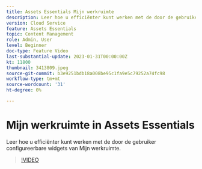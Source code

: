 ```yaml
---
title: Assets Essentials Mijn werkruimte
description: Leer hoe u efficiënter kunt werken met de door de gebruiker configureerbare widgets van Mijn werkruimte.
version: Cloud Service
feature: Assets Essentials
topic: Content Management
role: Admin, User
level: Beginner
doc-type: Feature Video
last-substantial-update: 2023-01-31T00:00:00Z
kt: 11800
thumbnail: 3413809.jpeg
source-git-commit: b3e9251bdb18a008be95c1fa9e5c79252a74fc98
workflow-type: tm+mt
source-wordcount: '31'
ht-degree: 0%

---
```



# Mijn werkruimte in Assets Essentials

Leer hoe u efficiënter kunt werken met de door de gebruiker configureerbare widgets van Mijn werkruimte.

>[!VIDEO](https://video.tv.adobe.com/v/3413809?quality=12&learn=on)
